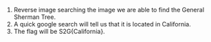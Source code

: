 1. Reverse image searching the image we are able to find the General Sherman Tree.
2. A quick google search will tell us that it is located in California. 
5. The flag will be S2G{California}.